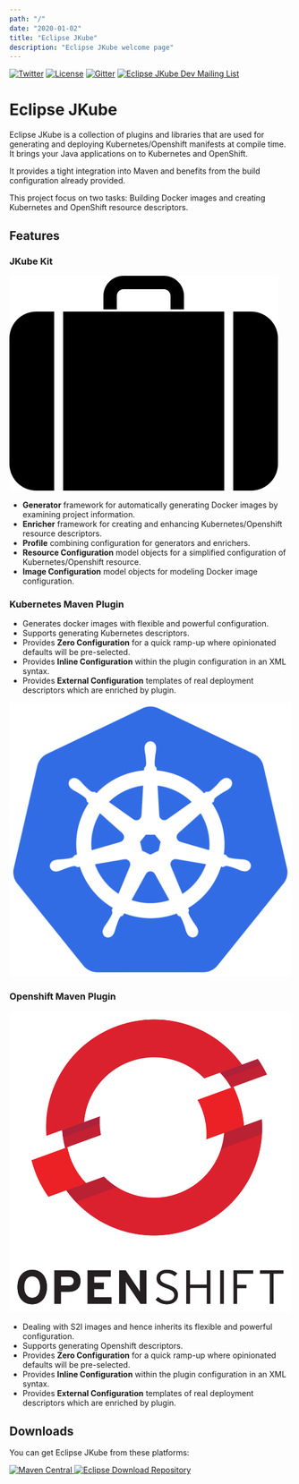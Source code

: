 ```yaml
---
path: "/"
date: "2020-01-02"
title: "Eclipse JKube"
description: "Eclipse JKube welcome page"
---
```

<div class="hero">
<div class="hero-content">

<div class="getting-involved">

[![Twitter](https://img.shields.io/twitter/follow/jkubeio?label=Follow)](https://twitter.com/jkubeio)
[![License](https://img.shields.io/badge/License-EPL%202.0-red.svg?label=license&logo=eclipse)](https://www.eclipse.org/legal/epl-2.0/)
[![Gitter](https://badges.gitter.im/eclipse/jkube.svg)](https://gitter.im/eclipse/jkube?utm_source=badge&utm_medium=badge&utm_campaign=pr-badge)
[![Eclipse JKube Dev Mailing List](https://img.shields.io/badge/Eclipse%20JKube%20-Developer%20Mailing%20List-orange)](https://accounts.eclipse.org/mailing-list/jkube-dev)

</div>

# Eclipse JKube

Eclipse JKube is a collection of plugins and libraries that are used for generating and deploying Kubernetes/Openshift
manifests at compile time. It brings your Java applications on to Kubernetes and OpenShift.

It provides a tight integration into Maven and benefits from the build configuration already provided.

This project focus on two tasks: Building Docker images and creating Kubernetes and OpenShift resource descriptors.

</div>
</div>

## Features

### JKube Kit

<div class="highlight">

![JKube Kit](index/briefcase-icon.svg "JKube Kit")

* **Generator** framework for automatically generating Docker images by examining project information.
* **Enricher** framework for creating and enhancing Kubernetes/Openshift resource descriptors.
* **Profile** combining configuration for generators and enrichers.
* **Resource Configuration** model objects for a simplified configuration of Kubernetes/Openshift resource.
* **Image Configuration** model objects for modeling Docker image configuration.

</div>

### Kubernetes Maven Plugin

<div class="highlight">

* Generates docker images with flexible and powerful configuration.
* Supports generating Kubernetes descriptors.
* Provides **Zero Configuration** for a quick ramp-up where opinionated defaults will be pre-selected.
* Provides **Inline Configuration** within the plugin configuration in an XML syntax.
* Provides **External Configuration** templates of real deployment descriptors which are enriched by plugin.

![JKube Kit](index/kubernetes-logo.svg "JKube Kit")

</div>

### Openshift Maven Plugin

<div class="highlight">

![JKube Kit](index/openshift-logo.svg "JKube Kit")

* Dealing with S2I images and hence inherits its flexible and powerful configuration.
* Supports generating Openshift descriptors.
* Provides **Zero Configuration** for a quick ramp-up where opinionated defaults will be pre-selected.
* Provides **Inline Configuration** within the plugin configuration in an XML syntax.
* Provides **External Configuration** templates of real deployment descriptors which are enriched by plugin.

</div>

<div class="section-dark">

## Downloads

You can get Eclipse JKube from these platforms:

[![Maven Central](https://img.shields.io/maven-central/v/org.eclipse.jkube/jkube.svg?label=Maven%20Central)
](https://search.maven.org/search?q=g:%22org.eclipse.jkube%22)
[![Eclipse Download Repository](https://img.shields.io/badge/eclipse%20downloads-downloads.eclipse.org-red)
](https://download.eclipse.org/jkube/)

</div>
